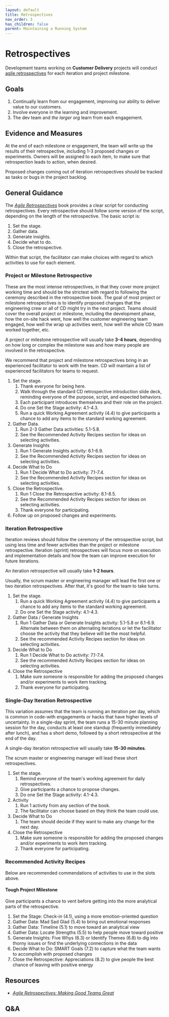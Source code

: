 ```yaml
---
layout: default
title: Retrospectives
nav_order: 3
has_children: false
parent: Maintaining a Running System
---
```

# Retrospectives

Development teams working on **Customer Delivery** projects will conduct [agile retrospectives](https://www.amazon.com/Agile-Retrospectives-Making-Teams-Great/dp/0977616649) for each iteration and project milestone.

## Goals

1. Continually learn from our engagement, improving our ability to deliver value to our customers.
1. Involve everyone in the learning and improvement.
1. The dev team and *the larger org* learn from each engagement.

## Evidence and Measures

At the end of each milestone or engagement, the team will write up the results of their retrospective, including 1-3 proposed changes or experiments. Owners will be assigned to each item, to make sure that retrospection leads to action, when desired.

Proposed changes coming out of iteration retrospectives should be tracked as tasks or bugs in the project backlog.

## General Guidance

The [*Agile Retrospectives*](https://www.amazon.com/Agile-Retrospectives-Making-Teams-Great/dp/0977616649) book provides a clear script for conducting retrospectives. Every retrospective should follow some version of the script, depending on the length of the retrospective. The basic script is:

1. Set the stage.
1. Gather data.
1. Generate insights.
1. Decide what to do.
1. Close the retrospective.

Within that script, the facilitator can make choices with regard to which activities to use for each element.

### Project or Milestone Retrospective

These are the most intense retrospectives, in that they cover more project working time and should be the strictest with regard to following the ceremony described in the retrospective book. The goal of most project or milestone retrospectives is to identify proposed changes that the engineering crew or all of CD might try in the next project. Teams should cover the overall project or milestone, including the development phase, how the on-site hack went, how well the customer engineering team engaged, how well the wrap up activities went, how well the whole CD team worked together, etc.

A project or milestone retrospective will usually take **3-4 hours**, depending on how long or complex the milestone was and how many people are involved in the retrospective.

We recommend that project and milestone retrospectives bring in an experienced facilitator to work with the team. CD will maintain a list of experienced facilitators for teams to request.

1. Set the stage.
    1. Thank everyone for being here.
    1. Walk through the standard CD retrospective introduction slide deck, reminding everyone of the purpose, script, and expected behaviors.
    1. Each participant introduces themselves and their role on the project.
    1. Do one Set the Stage activity: 4.1-4.3.
    1. Run a quick Working Agreement activity (4.4) to give participants a chance to add any items to the standard working agreement.
1. Gather Data.
    1. Run 2-3 Gather Data activities: 5.1-5.8.
    1. See the Recommended Activity Recipes section for ideas on selecting activities.
1. Generate Insights
    1. Run 1 Generate Insights activity: 6.1-6.9.
    1. See the Recommended Activity Recipes section for ideas on selecting activities.
1. Decide What to Do
    1. Run 1 Decide What to Do activity: 7.1-7.4.
    1. See the Recommended Activity Recipes section for ideas on selecting activities.
1. Close the Retrospective.
    1. Run 1 Close the Retrospective activity: 8.1-8.5.
    1. See the Recommended Activity Recipes section for ideas on selecting activities.
    1. Thank everyone for participating.
1. Follow up on proposed changes and experiments.


### Iteration Retrospective

Iteration reviews should follow the ceremony of the retrospective script, but using less time and fewer activities than the project or milestone retrospective. Iteration (sprint) retrospectives will focus more on execution and implementation details and how the team can improve execution for future iterations.

An iteration retrospective will usually take **1-2 hours**.

Usually, the scrum master or engineering manager will lead the first one or two iteration retrospectives. After that, it's good for the team to take turns.

1. Set the stage.
    1. Run a quick Working Agreement activity (4.4) to give participants a chance to add any items to the standard working agreement.
    1. Do one Set the Stage activity: 4.1-4.3.
1. Gather Data / Generate Insights
    1. Run 1 Gather Data or Generate Insights activity: 5.1-5.8 or 6.1-6.9. Alternate between them on alternating iterations or let the facilitator choose the activity that they believe will be the most helpful.
    1. See the recommended Activity Recipes section for ideas on selecting activities.
1. Decide What to Do
    1. Run 1 Decide What to Do activity: 7.1-7.4.
    1. See the recommended Activity Recipes section for ideas on selecting activities.
1. Close the Retrospective
    1. Make sure someone is responsible for adding the proposed changes and/or experiments to work item tracking.
    1. Thank everyone for participating.

### Single-Day Iteration Retrospective

This variation assumes that the team is running an iteration per day, which is common in code-with engagements or hacks that have higher levels of uncertainty. In a single-day sprint, the team runs a 15-30 minute planning session for the day, conducts at least one standup (frequently immediately after lunch), and has a short demo, followed by a short retrospective at the end of the day.

A single-day iteration retrospective will usually take **15-30 minutes**.

The scrum master or engineering manager will lead these short retrospectives.

1. Set the stage.
    1. Remind everyone of the team's working agreement for daily retrospectives.
    1. Give participants a chance to propose changes.
    1. Do one Set the Stage activity: 4.1-4.3.
1. Activity
    1. Run 1 activity from any section of the book.
    1. The facilitator can choose based on they think the team could use.
1. Decide What to Do
    1. The team should decide if they want to make any change for the next day.
1. Close the Retrospective
    1. Make sure someone is responsible for adding the proposed changes and/or experiments to work item tracking.
    1. Thank everyone for participating.

### Recommended Activity Recipes

Below are recommended commendations of activities to use in the slots above.

#### Tough Project Milestone

Give participants a chance to vent before getting into the more analytical parts of the retrospective.

1. Set the Stage: Check-in (4.1), using a more emotion-oriented question
1. Gather Data: Mad Sad Glad (5.4) to bring out emotional responses
1. Gather Data: Timeline (5.1) to move toward an analytical view
1. Gather Data: Locate Strengths (5.5) to help people move toward positive
1. Generate Insights: Five Whys (6.3) or Identify Themes (6.8) to dig into thorny issues or find the underlying connections in the data
1. Decide What to Do: SMART Goals (7.2) to capture what the team wants to accomplish with proposed changes
1. Close the Retrospective: Appreciations (8.2) to give people the best chance of leaving with positive energy

## Resources

* [*Agile Retrospectives: Making Good Teams Great*](https://www.amazon.com/Agile-Retrospectives-Making-Teams-Great/dp/0977616649)

## Q&A


